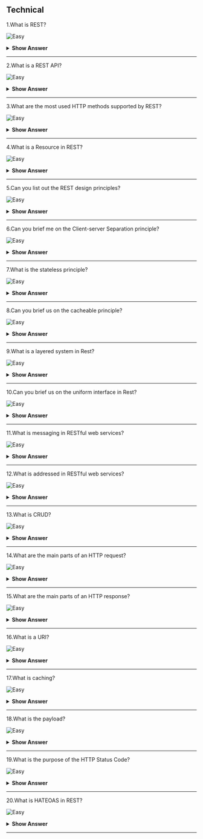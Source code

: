 ## Technical

1.What is REST?

![Easy](https://github.com/revaturelabs/interviewquestions/blob/dev/InterviewSpecificQuestions/ComplexityTags/simple%20(2).svg)

<details> <summary> <b> Show Answer </b> </summary>

<blockquote> 
    
- Representational state transfer (REST) is an abstraction of the architecture of the world wide web.REST is an architectural style to design networked applications.
- REST makes communication between remote computers easy by using the simple HTTP protocol which supports for CRUD (Create, Read, Update, and Delete) operations on the server

</blockquote> 

</details>

---

2.What is a REST API?

![Easy](https://github.com/revaturelabs/interviewquestions/blob/dev/InterviewSpecificQuestions/ComplexityTags/simple%20(2).svg)

<details> <summary> <b> Show Answer </b> </summary>

<blockquote> 

- A REST API, also called a RESTful API, is an API that follows REST principles.
- In a REST API, all data are treated as resources, each one represented by a unique uniform resource identifier (URI).
- For example, the **Twitter API** makes each tweet an available resource that can be retrieved by clients.Clients can also use Twitter’s API to post tweets and perform other actions on the site.

</blockquote>

</details>

---

3.What are the most used HTTP methods supported by REST?

![Easy](https://github.com/revaturelabs/interviewquestions/blob/dev/InterviewSpecificQuestions/ComplexityTags/simple%20(2).svg)

<details> <summary> <b> Show Answer </b> </summary>

<blockquote> 

- `GET` is only used to request data from a specified resource.Get requests can be cached and bookmarked.It remains in the browser history and has length restrictions.GET requests should never be used when dealing with sensitive data.
- `POST` is used to send data to a server to create/update a resource.POST requests are never cached and bookmarked and do not remain in the browser history.
- `PUT` replaces all current representations of the target resource with the request payload.
- `DELETE` removes the specified resource.
- `OPTIONS` is used to describe the communication options for the target resource.
- `HEAD` asks for a response identical to that of a GET request, but without the response body.

</blockquote>

</details>

---

4.What is a Resource in REST?

![Easy](https://github.com/revaturelabs/interviewquestions/blob/dev/InterviewSpecificQuestions/ComplexityTags/simple%20(2).svg)

<details> <summary> <b> Show Answer </b> </summary>

<blockquote> 

- In REST, every accessible piece of content on the server is labelled as a resource.
- A resource is an object with a type, associated data, a relationship with other resources on the server, and a list of methods that can be used with it.
- For example, a resource could be an HTML or text file, a data file, an image or video, or an executable code file.

- A resource is identified with a uniform resource identifier or URI.Clients access resources by including their URIs in HTTP requests.

</blockquote>

</details>

---

5.Can you list out the REST design principles?

![Easy](https://github.com/revaturelabs/interviewquestions/blob/dev/InterviewSpecificQuestions/ComplexityTags/simple%20(2).svg)

<details> <summary> <b> Show Answer </b> </summary>

<blockquote> 

REST APIs follow six design principles:

- Client-server Separation
- Stateless
- Cacheable
- Layered System
- Uniform Interface
- Code on Demand (optional)

</blockquote>

</details>

---

6.Can you brief me on the Client-server Separation principle?

![Easy](https://github.com/revaturelabs/interviewquestions/blob/dev/InterviewSpecificQuestions/ComplexityTags/simple%20(2).svg)

<details> <summary> <b> Show Answer </b> </summary>

<blockquote> 

- The application which is requesting the resource is called the client, and the application which has the resource is called the server.
- When the client requests a request to the server, the server sends a response to the client.The server can’t initiate a request to the client.
- In a RESTful API, the client and server are always kept independent of each other.This ensures that both the client and the server can be scaled independently.

</blockquote>

</details>

---

7.What is the stateless principle?

![Easy](https://github.com/revaturelabs/interviewquestions/blob/dev/InterviewSpecificQuestions/ComplexityTags/simple%20(2).svg)

<details> <summary> <b> Show Answer </b> </summary>

<blockquote>

- In a RESTful API, each request needs to contain the data that is necessary to process it.Servers aren’t allowed to store any data related to the client.
- No session or authentication state is stored on the server.
- If the client requires authentication, then the client needs to authenticate itself before sending a request to the server.

</blockquote>

</details>

---

8.Can you brief us on the cacheable principle?

![Easy](https://github.com/revaturelabs/interviewquestions/blob/dev/InterviewSpecificQuestions/ComplexityTags/simple%20(2).svg)

<details> <summary> <b> Show Answer </b> </summary>

<blockquote>

- In REST APIs, the resources should be able to cache themselves either on the client or on the server.- When a client requests a resource from the server, the response from the server will contain the information on whether the resource can be cached or not and for how long.
- The main idea of caching is to improve the performance of the client by reducing the bandwidth required to load the resource.

</blockquote>

</details>

---

9.What is a layered system in Rest?

![Easy](https://github.com/revaturelabs/interviewquestions/blob/dev/InterviewSpecificQuestions/ComplexityTags/simple%20(2).svg)

<details> <summary> <b> Show Answer </b> </summary>

<blockquote>

- In REST APIs, there can be multiple intermediaries between the client and the server.It isn’t always necessarily true that the client connects directly to the server and requests a resource.
- There can be multiple systems in between them that are responsible for handling security, traffic, balancing the load, redirection, etc.
- The client or the server doesn’t have any information about how many systems are in between them.

</blockquote>

</details>

---

10.Can you brief us on the uniform interface in Rest?

![Easy](https://github.com/revaturelabs/interviewquestions/blob/dev/InterviewSpecificQuestions/ComplexityTags/simple%20(2).svg)

<details> <summary> <b> Show Answer </b> </summary>

<blockquote>

- All communications between the client and server must follow the same protocol.For REST, this protocol is HTTP.
- A uniform interface simplifies integrations because every application is using the same language to request and send data.

</blockquote>

</details>

---

11.What is messaging in RESTful web services?

![Easy](https://github.com/revaturelabs/interviewquestions/blob/dev/InterviewSpecificQuestions/ComplexityTags/simple%20(2).svg)

<details> <summary> <b> Show Answer </b> </summary>

<blockquote>

A client sends a message in form of an HTTP Request and the server responds in form of an HTTP Response.This technique is termed Messaging.These messages contain message data and metadata i.e., information about the message itself.

</blockquote>

</details>

---

12.What is addressed in RESTful web services?

![Easy](https://github.com/revaturelabs/interviewquestions/blob/dev/InterviewSpecificQuestions/ComplexityTags/simple%20(2).svg)

<details> <summary> <b> Show Answer </b> </summary>

<blockquote>

Addressing refers to locating a resource or multiple resources lying on the server.It is analogous to locating a postal address of a person.

</blockquote>

</details>

---

13.What is CRUD?

![Easy](https://github.com/revaturelabs/interviewquestions/blob/dev/InterviewSpecificQuestions/ComplexityTags/simple%20(2).svg)

<details> <summary> <b> Show Answer </b> </summary>

<blockquote>

- CRUD stands for “Create, Read, Update, Delete.” These are the four basic actions that can be performed on databases through a REST API.Each action corresponds to an HTTP request method:

  - Create = POST
  - Read = GET
  - Update = PUT
  - Delete = DELETE

</blockquote>

</details>

---

14.What are the main parts of an HTTP request?

![Easy](https://github.com/revaturelabs/interviewquestions/blob/dev/InterviewSpecificQuestions/ComplexityTags/simple%20(2).svg)

<details> <summary> <b> Show Answer </b> </summary>

<blockquote>

HTTP requests are sent by the client to the API.They request data or perform some action on the server.

There are five main components of an HTTP request in REST:

- **Start line**: Indicates the intended action of the request and includes:
- **a request method**: that indicates the HTTP request method to be performed on the resource (i.e., GET, POST, PUT, DELETE).
- **a URI** that identifies the requested resource on the server.
- **the HTTP version** being used, which signals which version the API should respond with.
- **HTTP Request Header**: Lists metadata about the request, such as the user agent, file formats the client will accept, format of the request body, language, caching preferences, etc.
- **HTTP Request body**: Contains any data associated with the request.This is only necessary if the request is to modify data on the server with the POST or PUT methods.

</blockquote>

</details>

---

15.What are the main parts of an HTTP response?

![Easy](https://github.com/revaturelabs/interviewquestions/blob/dev/InterviewSpecificQuestions/ComplexityTags/simple%20(2).svg)

<details> <summary> <b> Show Answer </b> </summary>

<blockquote>

- HTTP responses are sent by the API to the client.They inform the client that the requested action was (or was not) completed and deliver any requested resources.There are four main components of an HTTP response:

- **HTTP version**: The version of HTTP version used.
- **Status line**: Indicates the status of the request with an HTTP response status code.
- **HTTP Response Header**: Lists metadata about the response, such as the date, server, user agent, file formats of the returned resources, caching information, etc.
- **HTTP Response body**: Contains the resource data that was requested by the client and is also called the payload.

</blockquote>

</details>

---

16.What is a URI?

![Easy](https://github.com/revaturelabs/interviewquestions/blob/dev/InterviewSpecificQuestions/ComplexityTags/simple%20(2).svg)

<details> <summary> <b> Show Answer </b> </summary>

<blockquote>

URI stands for uniform resource identifier.In REST, a URI is a string that identifies a resource on a web server.Each resource has its own unique URI which, when included in an HTTP request, allows clients to target that resource and perform actions on it.The process of targeting a resource with its URI is called “addressing.”

The format of a URI is as follows:

`<protocol>://<service-name>/<ResourceType>/<ResourceID>`

</blockquote>

</details>

---

17.What is caching?

![Easy](https://github.com/revaturelabs/interviewquestions/blob/dev/InterviewSpecificQuestions/ComplexityTags/simple%20(2).svg)

<details> <summary> <b> Show Answer </b> </summary>

<blockquote>

- Caching refers to storing server response in the client itself so that a client does need not to make server requests for the same resource again and again.
- A server response should have information about how caching is to be done so that a client caches the response for a period or never caches the server response.

</blockquote>

</details>

---

18.What is the payload?

![Easy](https://github.com/revaturelabs/interviewquestions/blob/dev/InterviewSpecificQuestions/ComplexityTags/simple%20(2).svg)

<details> <summary> <b> Show Answer </b> </summary>

<blockquote>

- `Payload` refers to the data in the body of the HTTP request and/or response messages in GET or POST requests.

- For example, if you request a specific tweet from the Twitter API, the payload comprises the document containing the tweet text and any associated files for rendering the tweet on a page.

- Payload can also be included in the HTTP request with the POST method.If you want to post a tweet through Twitter's API, the tweet text that you send in your POST request is the payload.

</blockquote>

</details>

---

19.What is the purpose of the HTTP Status Code?

![Easy](https://github.com/revaturelabs/interviewquestions/blob/dev/InterviewSpecificQuestions/ComplexityTags/simple%20(2).svg)

<details> <summary> <b> Show Answer </b> </summary>

<blockquote>

HTTP Status code are standard codes and refers to predefined status of task done at server.

HTTP Status Code:
- **200** – OK, shows success.
- **201** – CREATED, when a resource is successfully created using POST or PUT request.Return the link to a newly created resource using the location header.
- **204** – NO CONTENT, when the response body is empty.
- **304** – NOT MODIFIED, used to reduce network bandwidth usage in case of conditional GET requests.
- **400** – BAD REQUEST, states that invalid input is provided.
- **401** – FORBIDDEN, states that the user is not having access to the method being used.
- **404** – NOT FOUND, states that the method is not available.
- **409** – CONFLICT, states conflict situation while executing the method.
- **500** – INTERNAL SERVER ERROR, states that the server has thrown some exception while executing the method.

</blockquote>

</details>

---
    
20.What is HATEOAS in REST?
    
![Easy](https://github.com/revaturelabs/interviewquestions/blob/dev/InterviewSpecificQuestions/ComplexityTags/simple%20(2).svg)

<details> <summary> <b> Show Answer </b> </summary>

<blockquote>

HATEOAS stand for Hypermedia as The Engine of the Application State.It provides links to resources so that client does not have to manually bookmark the links.Below is an example.
    
```JS
{
"id":1,
"message":"Hello World",
"author":"Dhiraj",
"href":"/messages/1"
}
```

</blockquote>

</details>

---
